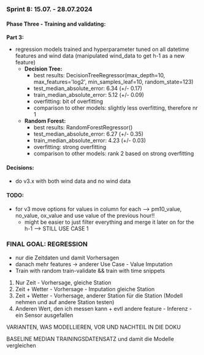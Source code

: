 ### Sprint 8: 15.07. - 28.07.2024

#### Phase Three - Training and validating:
__Part 3:__
- regression models trained and hyperparameter tuned on all datetime features and wind data (manipulated wind_data to get h-1 as a new feature)
  - **Decision Tree:** 
      - best results: DecisionTreeRegressor(max_depth=10, max_features='log2', min_samples_leaf=10,
                      random_state=123)
      - test_median_absolute_error: 6.34 (+/- 0.17)
      - train_median_absolute_error: 5.12 (+/- 0.09)
      - overfitting: bit of overfitting
      - comparison to other models: slightly less overfitting, therefore nr 1
  - **Random Forest:** 
      - best results: RandomForestRegressor()
      - test_median_absolute_error: 6.27 (+/- 0.35)
      - train_median_absolute_error: 4.23 (+/- 0.03)
      - overfitting: strong overfitting
      - comparison to other models: rank 2 based on strong overfitting

#### Decisions:
- do v3.x with both wind data and no wind data

#### TODO:
- for v3 move options for values in column for each --> pm10_value, no_value, ox_value and use value of the previous hour!!
    - might be easier to just filter everything and merge it later on for the h-1 --> STILL USE CASE 1


### FINAL GOAL: REGRESSION
- nur die Zeitdaten und damit Vorhersagen
- danach mehr features -> anderer Use Case - Value Imputation
- Train with random train-validate && train with time snippets

1. Nur Zeit - Vorhersage, gleiche Station
2. Zeit + Wetter - Vorhersage - Imputation gleiche Station
3. Zeit + Wetter - Vorhersage, anderer Station für die Station (Modell nehmen und auf andere Station testen)
4. Anderen Wert, den ich messen kann + evtl andere feature - Inferenz - ein Sensor ausgefallen

VARIANTEN, WAS MODELLIEREN, VOR UND NACHTEIL IN DIE DOKU

BASELINE MEDIAN TRAININGSDATENSATZ und damit die Modelle vergleichen